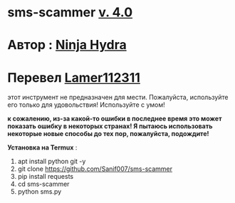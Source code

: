# sms-scammer [v. 4.0](https://github.com/Sanif007/sms-scammer)
# Автор : [Ninja Hydra ](https://github.com/Sanif007)
# Перевел [Lamer112311](t.me/lamer112311)
этот инструмент не предназначен для мести. Пожалуйста, используйте его только для удовольствия! Используйте с умом!

**к сожалению, из-за какой-то ошибки в последнее время это может показать ошибку в некоторых странах! Я пытаюсь использовать некоторые новые способы до тех пор, пожалуйста, подождите!**

**Установка на Termux** :
1. apt install python git -y
2. git clone https://github.com/Sanif007/sms-scammer
3. pip install requests
4. cd sms-scammer
5. python sms.py


